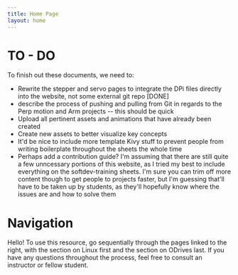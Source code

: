 ```yaml
---
title: Home Page
layout: home
---
```



# TO - DO
To finish out these documents, we need to: 
- Rewrite the stepper and servo pages to integrate the DPi files directly into the website, not some external git repo [DONE]
- describe the process of pushing and pulling from Git in regards to the Perp motion and Arm projects -- this should be quick
- Upload all pertinent assets and animations that have already been created
- Create new assets to better visualize key concepts 
- It'd be nice to include more template Kivy stuff to prevent people from writing boilerplate throughout the sheets the whole time 
- Perhaps add a contribution guide? I'm assuming that there are still quite a few unncessary portions of this website, as I tried my best to include everything on the softdev-training sheets. I'm sure you can trim off more content though to get people to projects faster, but I'm guessing that'll have to be taken up by students, as they'll hopefully know where the issues are and how to solve them 


# Navigation
Hello! To use this resource, go sequentially through the pages linked to the right, with the section on Linux first and the section on ODrives last. If you have any questions throughout the process, feel free to consult an instructor or fellow student.